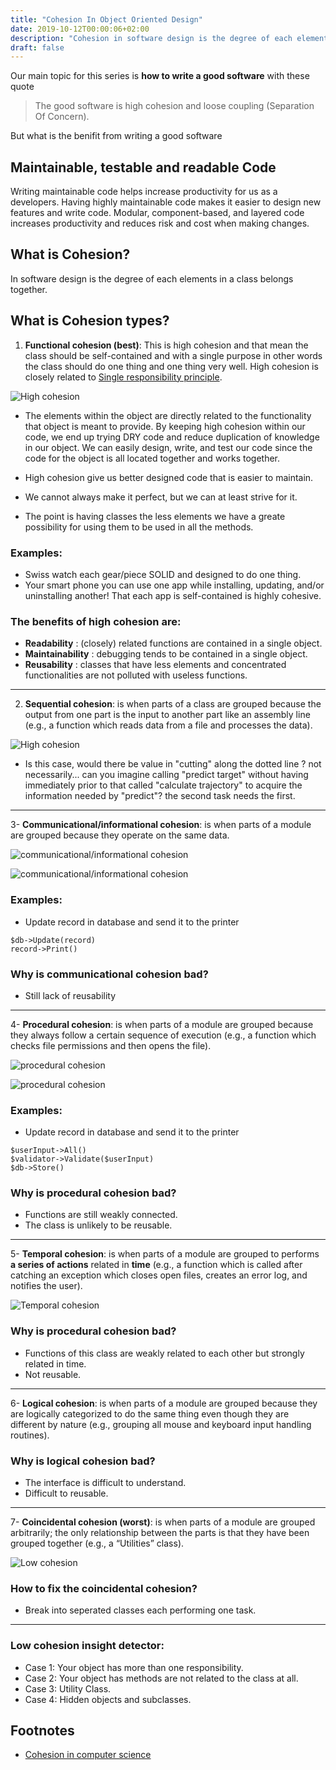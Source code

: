```yaml
---
title: "Cohesion In Object Oriented Design"
date: 2019-10-12T00:00:06+02:00
description: "Cohesion in software design is the degree of each elements in a class belongs together."
draft: false
---
```


Our main topic for this series is **how to write a good software** with these quote
> The good software is high cohesion and loose coupling (Separation Of Concern).


But what is the benifit from writing a good software


## Maintainable, testable and readable Code

Writing maintainable code helps increase productivity for us as a developers. Having highly maintainable code makes it easier to design new features and write code. Modular, component-based, and layered code increases productivity and reduces risk and cost when making changes.


## What is Cohesion?
In software design is the degree of each elements in a class belongs together.

## What is Cohesion types?
1. **Functional cohesion (best)**: This is high cohesion and that mean the class should be self-contained and with a single purpose in other words the class should do one thing and one thing very well. High cohesion is closely related to [Single responsibility principle](https://en.wikipedia.org/wiki/Single_responsibility_principle).

![High cohesion](/posts/images/cohesion/functional_cohesion_high_cohesion.jpg "High cohesion (best)")

* The elements within the object are directly related to the functionality that object is meant to provide. By keeping high cohesion within our code, we end up trying DRY code and reduce duplication of knowledge in our object. We can easily design, write, and test our code since the code for the object is all located together and works together.

* High cohesion give us better designed code that is easier to maintain.

* We cannot always make it perfect, but we can at least strive for it.

* The point is having classes the less elements we have a greate possibility for using them to be used in all the methods.

### Examples:
- Swiss watch each gear/piece SOLID and designed to do one thing.
- Your smart phone you can use one app while installing, updating, and/or uninstalling another! That each app is self-contained is highly cohesive.

### The benefits of high cohesion are:

- **Readability** : (closely) related functions are contained in a single object.
- **Maintainability** : debugging tends to be contained in a single object.
- **Reusability** : classes that have less elements and concentrated functionalities are not polluted with useless functions.

---

2. **Sequential cohesion**: is when parts of a class are grouped because the output from one part is the input to another part like an assembly line (e.g., a function which reads data from a file and processes the data).

![High cohesion](/posts/images/cohesion/sequential_cohesion.jpg "High cohesion (best)")

* Is this case, would there be value in "cutting"  along the dotted line ? not necessarily... can you imagine calling "predict target" without having immediately prior to that called "calculate trajectory" to acquire the information needed by "predict"?  the second task needs the first.

---

3- **Communicational/informational cohesion**: is when parts of a module are grouped because they operate on the same data.

![communicational/informational cohesion](/posts/images/cohesion/communicational-informational-data_cohesion.jpg "communicational/informational cohesion")

![communicational/informational cohesion](/posts/images/cohesion/communicational_cohesion.png "communicational/informational cohesion")

### Examples:
- Update record in database and send it to the printer
```
$db->Update(record)
record->Print()
```

### Why is communicational cohesion bad?
- Still lack of reusability
---

4- **Procedural cohesion**: is when parts of a module are grouped because they always follow a certain sequence of execution (e.g., a function which checks file permissions and then opens the file).

![procedural cohesion](/posts/images/cohesion/procedural_cohesion.jpg "procedural cohesion")

![procedural cohesion](/posts/images/cohesion/procedural_cohesion.png "procedural cohesion")

### Examples:
- Update record in database and send it to the printer
```
$userInput->All()
$validator->Validate($userInput)
$db->Store()
```
### Why is procedural cohesion bad?
- Functions are still weakly connected.
- The class is unlikely to be reusable.
---
5- **Temporal cohesion**: is when parts of a module are grouped to performs **a series of actions** related in **time** (e.g., a function which is called after catching an exception which closes open files, creates an error log, and notifies the user).

![Temporal cohesion](https://media.giphy.com/media/jWexOOlYe241y/giphy.gif "Temporal cohesion")



### Why is procedural cohesion bad?
- Functions of this class are weakly related to each other but strongly related in time.
- Not reusable.
---
6- **Logical cohesion**: is when parts of a module are grouped because they are logically categorized to do the same thing even though they are different by nature (e.g., grouping all mouse and keyboard input handling routines).

### Why is logical cohesion bad?
- The interface is difficult to understand.
- Difficult to reusable.
---

7- **Coincidental cohesion (worst)**: is when parts of a module are grouped arbitrarily; the only relationship between the parts is that they have been grouped together (e.g., a “Utilities” class).

![Low cohesion](/posts/images/cohesion/coincidental_cohesion.jpg "Low cohesion")

### How to fix the coincidental cohesion?
- Break into seperated classes each performing one task.
---

<!-- this part will change it's place with the code mess detector -->

### Low cohesion insight detector:
- Case 1: Your object has more than one responsibility.
- Case 2: Your object has methods are not related to the class at all.
- Case 3: Utility Class.
- Case 4: Hidden objects and subclasses.

## Footnotes
- [Cohesion in computer science](https://en.wikipedia.org/wiki/Cohesion_(computer_science))



<!-- part introduction -->
<!-- part one -->
<!-- 

[] 00. introduction
[] 01. Objective
[] 02. what is the bad side as side effects?
[] 03. what is the benifit -> it is the objective
[] 04. what is the benifit -> it is the objective

what is cohesion and it's types also the coupling
and how to do the best
-- coupling => focus on complixty between the objects
software guid design series
 -->
